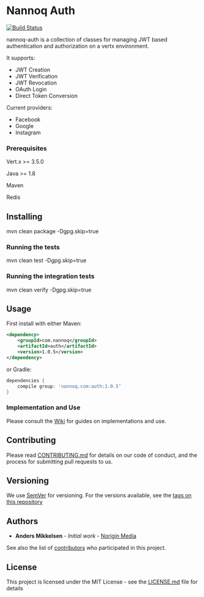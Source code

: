 # Nannoq Auth 

[![Build Status](https://www.tomrom.net/buildStatus/icon?job=nannoq-tools/master)](https://www.tomrom.net/job/nannoq-tools/job/master/)

nannoq-auth is a collection of classes for managing JWT based authentication and authorization on a vertx environment.

It supports:
 - JWT Creation
 - JWT Verification
 - JWT Revocation
 - OAuth Login
 - Direct Token Conversion
 
Current providers:
 
 - Facebook
 - Google
 - Instagram
 
### Prerequisites

Vert.x >= 3.5.0

Java >= 1.8

Maven

Redis

## Installing

mvn clean package -Dgpg.skip=true

### Running the tests

mvn clean test -Dgpg.skip=true

### Running the integration tests

mvn clean verify -Dgpg.skip=true

## Usage

First install with either Maven:

```xml
<dependency>
    <groupId>com.nannoq</groupId>
    <artifactId>auth</artifactId>
    <version>1.0.5</version>
</dependency>
```

or Gradle:

```groovy
dependencies {
    compile group: 'nannoq.com:auth:1.0.5’
}
```

### Implementation and Use

Please consult the [Wiki](https://github.com/NoriginMedia/nannoq-auth/wiki) for guides on implementations and use.

## Contributing

Please read [CONTRIBUTING.md](https://github.com/NoriginMedia/nannoq-auth/blob/master/CONTRIBUTING.md) for details on our code of conduct, and the process for submitting pull requests to us.

## Versioning

We use [SemVer](http://semver.org/) for versioning. For the versions available, see the [tags on this repository](https://github.com/NoriginMedia/nannoq-auth/tags)

## Authors

* **Anders Mikkelsen** - *Initial work* - [Norigin Media](http://noriginmedia.com/)

See also the list of [contributors](https://github.com/NoriginMedia/nannoq-auth/contributors) who participated in this project.

## License

This project is licensed under the MIT License - see the [LICENSE.md](https://github.com/NoriginMedia/nannoq-auth/blob/master/LICENSE) file for details
